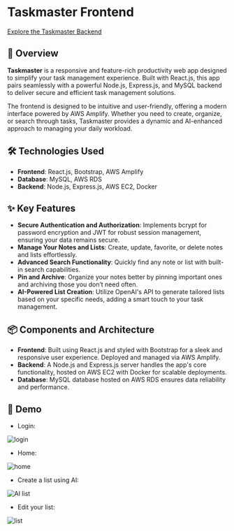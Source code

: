# Taskmaster Frontend

[Explore the Taskmaster Backend](https://github.com/GauravSModi/Taskmaster-backend "Taskmaster backend")

## 🚀 Overview

**Taskmaster** is a responsive and feature-rich productivity web app designed to simplify your task management experience. Built with React.js, this app pairs seamlessly with a powerful Node.js, Express.js, and MySQL backend to deliver secure and efficient task management solutions.

The frontend is designed to be intuitive and user-friendly, offering a modern interface powered by AWS Amplify. Whether you need to create, organize, or search through tasks, Taskmaster provides a dynamic and AI-enhanced approach to managing your daily workload.

## 🛠️ Technologies Used

- **Frontend**: React.js, Bootstrap, AWS Amplify
- **Database**: MySQL, AWS RDS
- **Backend**: Node.js, Express.js, AWS EC2, Docker

## ✨ Key Features

- **Secure Authentication and Authorization**: Implements bcrypt for password encryption and JWT for robust session management, ensuring your data remains secure.
- **Manage Your Notes and Lists**: Create, update, favorite, or delete notes and lists effortlessly.
- **Advanced Search Functionality**: Quickly find any note or list with built-in search capabilities.
- **Pin and Archive**: Organize your notes better by pinning important ones and archiving those you don’t need often.
- **AI-Powered List Creation**: Utilize OpenAI's API to generate tailored lists based on your specific needs, adding a smart touch to your task management.

## 📦 Components and Architecture

- **Frontend**: Built using React.js and styled with Bootstrap for a sleek and responsive user experience. Deployed and managed via AWS Amplify.
- **Backend**: A Node.js and Express.js server handles the app's core functionality, hosted on AWS EC2 with Docker for scalable deployments.
- **Database**: MySQL database hosted on AWS RDS ensures data reliability and performance.

## 👀 Demo
- Login:

![login](https://github.com/user-attachments/assets/3767f98d-3274-4ebd-aab3-26cbaad570a4)

- Home:

![home](https://github.com/user-attachments/assets/fa23ce50-9036-4f1d-9ba7-fa2fdde235d9)

- Create a list using AI:

![AI list](https://github.com/user-attachments/assets/00b4c42c-6817-4ca6-b495-9d5afd64b598)

- Edit your list:

![list](https://github.com/user-attachments/assets/63ae19da-7b5c-4d72-9e9c-ed4798c3f2e1)

